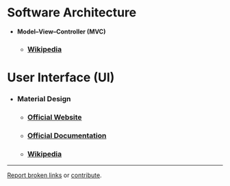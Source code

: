 # Software Architecture

  * **Model–View–Controller (MVC)**

    * ### [Wikipedia](https://en.wikipedia.org/wiki/Model%E2%80%93view%E2%80%93controller)

# User Interface (UI)

  * ### **Material Design**

    * ### [Official Website](https://material.io/)

    * ### [Official Documentation](https://material.io/guidelines/)

    * ### [Wikipedia](https://en.wikipedia.org/wiki/Material_Design)


___

[Report broken links](https://github.com/o0-o/docsdoc/issues) or [contribute](https://github.com/o0-o/docsdoc).
